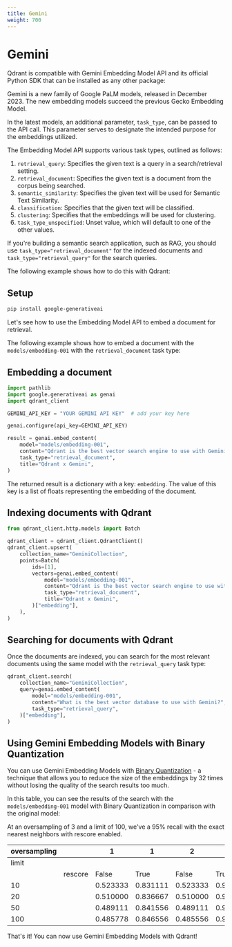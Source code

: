 ```yaml
---
title: Gemini
weight: 700
---
```


# Gemini

Qdrant is compatible with Gemini Embedding Model API and its official Python SDK that can be installed as any other package:

Gemini is a new family of Google PaLM models, released in December 2023. The new embedding models succeed the previous Gecko Embedding Model. 

In the latest models, an additional parameter, `task_type`, can be passed to the API call. This parameter serves to designate the intended purpose for the embeddings utilized.

The Embedding Model API supports various task types, outlined as follows:

1. `retrieval_query`: Specifies the given text is a query in a search/retrieval setting.
2. `retrieval_document`: Specifies the given text is a document from the corpus being searched.
3. `semantic_similarity`: Specifies the given text will be used for Semantic Text Similarity.
4. `classification`: Specifies that the given text will be classified.
5. `clustering`: Specifies that the embeddings will be used for clustering.
6. `task_type_unspecified`: Unset value, which will default to one of the other values.


If you're building a semantic search application, such as RAG, you should use `task_type="retrieval_document"` for the indexed documents and `task_type="retrieval_query"` for the search queries. 

The following example shows how to do this with Qdrant:

## Setup

```bash
pip install google-generativeai
```

Let's see how to use the Embedding Model API to embed a document for retrieval. 

The following example shows how to embed a document with the `models/embedding-001` with the `retrieval_document` task type:

## Embedding a document

```python
import pathlib
import google.generativeai as genai
import qdrant_client

GEMINI_API_KEY = "YOUR GEMINI API KEY"  # add your key here

genai.configure(api_key=GEMINI_API_KEY)

result = genai.embed_content(
    model="models/embedding-001",
    content="Qdrant is the best vector search engine to use with Gemini",
    task_type="retrieval_document",
    title="Qdrant x Gemini",
)
```

The returned result is a dictionary with a key: `embedding`. The value of this key is a list of floats representing the embedding of the document.

## Indexing documents with Qdrant

```python
from qdrant_client.http.models import Batch

qdrant_client = qdrant_client.QdrantClient()
qdrant_client.upsert(
    collection_name="GeminiCollection",
    points=Batch(
        ids=[1],
        vectors=genai.embed_content(
            model="models/embedding-001",
            content="Qdrant is the best vector search engine to use with Gemini",
            task_type="retrieval_document",
            title="Qdrant x Gemini",
        )["embedding"],
    ),
)
```

## Searching for documents with Qdrant

Once the documents are indexed, you can search for the most relevant documents using the same model with the `retrieval_query` task type:

```python
qdrant_client.search(
    collection_name="GeminiCollection",
    query=genai.embed_content(
        model="models/embedding-001",
        content="What is the best vector database to use with Gemini?",
        task_type="retrieval_query",
    )["embedding"],
)
```

## Using Gemini Embedding Models with Binary Quantization

You can use Gemini Embedding Models with [Binary Quantization](../../articles/binary-quantization.md) - a technique that allows you to reduce the size of the embeddings by 32 times without losing the quality of the search results too much. 

In this table, you can see the results of the search with the `models/embedding-001` model with Binary Quantization in comparison with the original model:

At an oversampling of 3 and a limit of 100, we've a 95% recall with the exact nearest neighbors with rescore enabled.

| oversampling |         | 1        | 1        | 2        | 2        | 3        | 3        |
|--------------|---------|----------|----------|----------|----------|----------|----------|
| limit        |         |          |          |          |          |          |          |
|              | rescore | False    | True     | False    | True     | False    | True     |
| 10           |         | 0.523333 | 0.831111 | 0.523333 | 0.915556 | 0.523333 | 0.950000 |
| 20           |         | 0.510000 | 0.836667 | 0.510000 | 0.912222 | 0.510000 | 0.937778 |
| 50           |         | 0.489111 | 0.841556 | 0.489111 | 0.913333 | 0.488444 | 0.947111 |
| 100          |         | 0.485778 | 0.846556 | 0.485556 | 0.929000 | 0.486000 | **0.956333** |

That's it! You can now use Gemini Embedding Models with Qdrant!